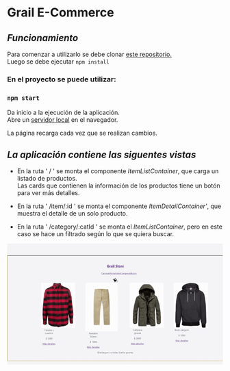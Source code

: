 # Grail E-Commerce
## _Funcionamiento_

Para comenzar a utilizarlo se debe clonar [este repositorio.](https://github.com/johnatan-ferre/react)\
Luego se debe ejecutar `npm install`



### En el proyecto se puede utilizar:

### `npm start`

Da inicio a la ejecución de la aplicación.\
Abre un [servidor local](http://localhost:3000) en el navegador.

La página recarga cada vez que se realizan cambios.

## _La aplicación contiene las siguentes vistas_

- En la ruta ' / ' se monta el componente _ItemListContainer_, que carga un listado de productos.\
Las cards que contienen la información de los productos tiene un botón para ver más detalles.

- En la ruta ' /item/:id ' se monta el componente _ItemDetailContainer'_, que muestra el detalle de un solo producto.

- En la ruta ' /category/:catId ' se monta el _ItemListContainer_, pero en este caso se hace un filtrado según lo que se quiera buscar.

![navegacion-grailecommerce](./public/images/grail-navegacion.gif)
 
